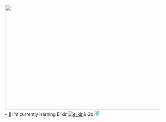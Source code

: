 <img src="https://cutewallpaper.org/21/pixel-art-aesthetic/Japanese-Koi-Fish-Pixel-Art-Aesthetic-..gif" height="341" width="900">
- 🌱 I’m currently learning Elixir
<a href="https://elixir-lang.org" target="_blank" rel="noreferrer">
<img src="https://www.vectorlogo.zone/logos/elixir-lang/elixir-lang-icon.svg" alt="elixir" width="15" height="15"/>
</a> 
& Go
<a href="https://golang.org" target="_blank" rel="noreferrer"> 
<img src="https://raw.githubusercontent.com/devicons/devicon/master/icons/go/go-original.svg" alt="go" width="16" height="16"/>
</a>
